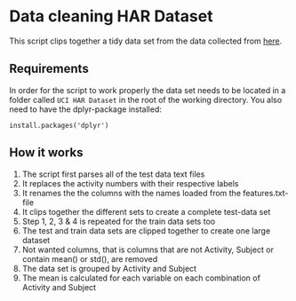# Data cleaning HAR Dataset

This script clips together a tidy data set from the data collected from [here](http://archive.ics.uci.edu/ml/datasets/Human+Activity+Recognition+Using+Smartphones).

## Requirements
In order for the script to work properly the data set needs to be located in a folder called `UCI HAR Dataset` in the root of the working directory. You also need to have the dplyr-package installed:

	install.packages('dplyr')
	
## How it works
1. The script first parses all of the test data text files
2. It replaces the activity numbers with their respective labels
3. It renames the the columns with the names loaded from the features.txt-file
4. It clips together the different sets to create a complete test-data set
5. Step 1, 2, 3 & 4 is repeated for the train data sets too
6. The test and train data sets are clipped together to create one large dataset
7. Not wanted columns, that is columns that are not Activity, Subject or contain mean() or std(), are removed
8. The data set is grouped by Activity and Subject
9. The mean is calculated for each variable on each combination of Activity and Subject
